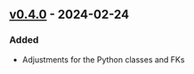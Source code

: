 ## [v0.4.0](https://pypi.org/project/amsdal_utils/0.4.0/) - 2024-02-24

### Added

- Adjustments for the Python classes and FKs
